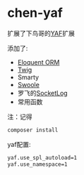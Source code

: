 # chen-yaf
扩展了下鸟哥的[YAF](https://github.com/laruence/php-yaf)扩展  

添加了:   
* [Eloquent ORM](https://github.com/illuminate/database)  
* [Twig](http://twig.sensiolabs.org)
* Smarty  
* [Swoole](https://github.com/swoole/swoole-src)   
* 罗飞的[SocketLog](https://github.com/luofei614/SocketLog)   
* 常用函数  

注：记得 
```sh
composer install  
```

yaf配置:  
```sh
yaf.use_spl_autoload=1
yaf.use_namespace=1
```
